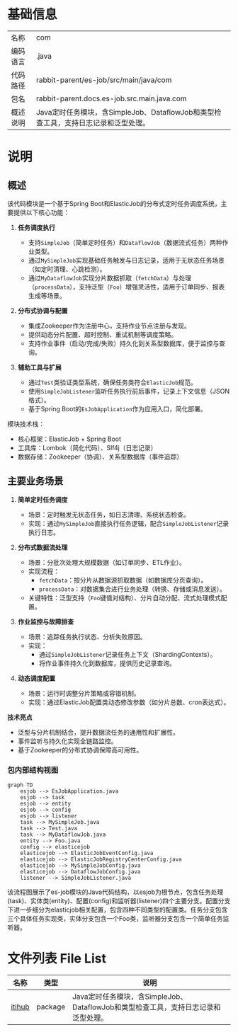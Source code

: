 # 基础信息

|      |      |
|------|------|
| 名称 | com |
| 编码语言 | .java |
| 代码路径 | rabbit-parent/es-job/src/main/java/com |
| 包名 | rabbit-parent.docs.es-job.src.main.java.com |
| 概述说明 | Java定时任务模块，含SimpleJob、DataflowJob和类型检查工具，支持日志记录和泛型处理。 |

# 说明

## 概述  
该代码模块是一个基于Spring Boot和ElasticJob的分布式定时任务调度系统，主要提供以下核心功能：  

1. **任务调度执行**  
   - 支持`SimpleJob`（简单定时任务）和`DataflowJob`（数据流式任务）两种作业类型。  
   - 通过`MySimpleJob`实现基础任务触发与日志记录，适用于无状态任务场景（如定时清理、心跳检测）。  
   - 通过`MyDataflowJob`实现分片数据抓取（`fetchData`）与处理（`processData`），支持泛型（`Foo`）增强灵活性，适用于订单同步、报表生成等场景。  

2. **分布式协调与配置**  
   - 集成Zookeeper作为注册中心，支持作业节点注册与发现。  
   - 提供动态分片配置、超时控制、重试机制等调度策略。  
   - 支持作业事件（启动/完成/失败）持久化到关系型数据库，便于监控与查询。  

3. **辅助工具与扩展**  
   - 通过`Test`类验证类型系统，确保任务类符合`ElasticJob`规范。  
   - 使用`SimpleJobListener`监听任务执行前后事件，记录上下文信息（JSON格式）。  
   - 基于Spring Boot的`EsJobApplication`作为应用入口，简化部署。  

模块技术栈：  
- 核心框架：ElasticJob + Spring Boot  
- 工具库：Lombok（简化代码）、Slf4j（日志记录）  
- 数据存储：Zookeeper（协调）、关系型数据库（事件追踪）  

## 主要业务场景  

1. **简单定时任务调度**  
   - 场景：定时触发无状态任务，如日志清理、系统状态检查。  
   - 实现：通过`MySimpleJob`直接执行任务逻辑，配合`SimpleJobListener`记录执行日志。  

2. **分布式数据流处理**  
   - 场景：分批次处理大规模数据（如订单同步、ETL作业）。  
   - 实现流程：  
     - `fetchData`：按分片从数据源抓取数据（如数据库分页查询）。  
     - `processData`：对数据集合进行业务处理（转换、存储或消息发送）。  
   - 关键特性：泛型支持（`Foo`键值对结构）、分片自动分配、流式处理模式配置。  

3. **作业监控与故障排查**  
   - 场景：追踪任务执行状态、分析失败原因。  
   - 实现：  
     - 通过`SimpleJobListener`记录任务上下文（ShardingContexts）。  
     - 将作业事件持久化到数据库，提供历史记录查询。  

4. **动态调度配置**  
   - 场景：运行时调整分片策略或容错机制。  
   - 实现：通过ElasticJob配置类动态修改参数（如分片总数、cron表达式）。  

**技术亮点**  
- 泛型与分片机制结合，提升数据流任务的通用性和扩展性。  
- 事件监听与持久化实现全链路监控。  
- 基于Zookeeper的分布式协调保障高可用性。


### 包内部结构视图

```mermaid
graph TD
    esjob --> EsJobApplication.java
    esjob --> task
    esjob --> entity
    esjob --> config
    esjob --> listener
    task --> MySimpleJob.java
    task --> Test.java
    task --> MyDataflowJob.java
    entity --> Foo.java
    config --> elasticejob
    elasticejob --> ElasticJobEventConfig.java
    elasticejob --> ElasticJobRegistryCenterConfig.java
    elasticejob --> MySimpleJobConfig.java
    elasticejob --> DataflowJobConfig.java
    listener --> SimpleJobListener.java
```

该流程图展示了es-job模块的Java代码结构，以esjob为根节点，包含任务处理(task)、实体类(entity)、配置(config)和监听器(listener)四个主要分支。配置分支下进一步细分为elasticjob相关配置，包含四种不同类型的配置类。任务分支包含三个具体任务实现类，实体分支包含一个Foo类，监听器分支包含一个简单任务监听器。

# 文件列表 File List

| 名称   | 类型  | 说明 |
|-------|------|-------------|
| [itihub](itihub/_module.md) | package | Java定时任务模块，含SimpleJob、DataflowJob和类型检查工具，支持日志记录和泛型处理。 |


